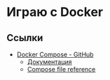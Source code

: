 # Играю с Docker

## Ссылки

* [Docker Compose - GitHub](https://github.com/docker/compose)
  * [Документация](https://docs.docker.com/compose/)
  * [Compose file reference]()

